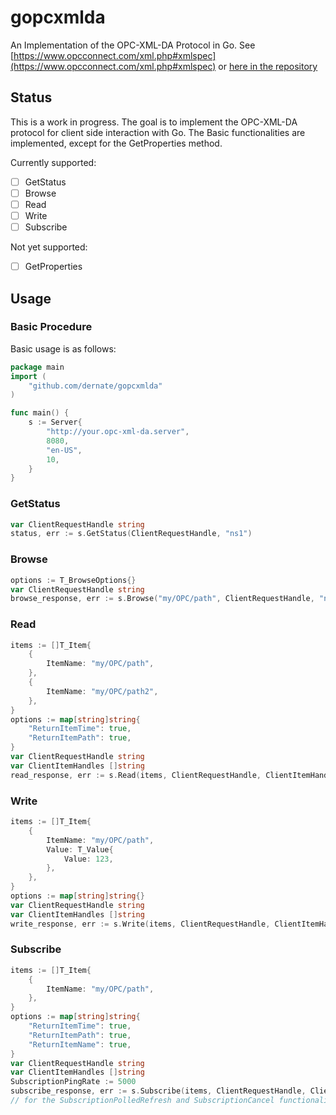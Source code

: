 # gopcxmlda
An Implementation of the OPC-XML-DA Protocol in Go. See [https://www.opcconnect.com/xml.php#xmlspec](https://www.opcconnect.com/xml.php#xmlspec) or [here in the repository](https://github.com/dernate/gopcxmlda/blob/master/docs/OPCDataAccessXMLSpecification.pdf)

## Status
This is a work in progress. The goal is to implement the OPC-XML-DA protocol for client side interaction with Go. The Basic functionalities are implemented, except for the GetProperties method.

Currently supported:
- [ ] GetStatus
- [ ] Browse
- [ ] Read
- [ ] Write
- [ ] Subscribe

Not yet supported:
- [ ] GetProperties

## Usage

### Basic Procedure
Basic usage is as follows:

```go
package main
import (
    "github.com/dernate/gopcxmlda"
)

func main() {
	s := Server{
		"http://your.opc-xml-da.server", 
		8080, 
		"en-US", 
		10,
	}
}
```

### GetStatus
```go
var ClientRequestHandle string
status, err := s.GetStatus(ClientRequestHandle, "ns1")
```

### Browse
```go
options := T_BrowseOptions{}
var ClientRequestHandle string
browse_response, err := s.Browse("my/OPC/path", ClientRequestHandle, "ns1", options)
```

### Read
```go
items := []T_Item{
    {
        ItemName: "my/OPC/path",
    },
    {
        ItemName: "my/OPC/path2",
    },
}
options := map[string]string{
    "ReturnItemTime": true,
	"ReturnItemPath": true,
}
var ClientRequestHandle string
var ClientItemHandles []string
read_response, err := s.Read(items, ClientRequestHandle, ClientItemHandles, "ns1", options)
```

### Write
```go
items := []T_Item{
    {
        ItemName: "my/OPC/path",
        Value: T_Value{
            Value: 123,
        },
    },
}
options := map[string]string{}
var ClientRequestHandle string
var ClientItemHandles []string
write_response, err := s.Write(items, ClientRequestHandle, ClientItemHandles, "ns1", options)
```

### Subscribe
```go
items := []T_Item{
    {
        ItemName: "my/OPC/path",
    },
}
options := map[string]string{
    "ReturnItemTime": true,
    "ReturnItemPath": true,
    "ReturnItemName": true,
}
var ClientRequestHandle string
var ClientItemHandles []string
SubscriptionPingRate := 5000
subscribe_response, err := s.Subscribe(items, ClientRequestHandle, ClientItemHandles, "ns1", true, SubscriptionPingRate, false, options)
// for the SubscriptionPolledRefresh and SubscriptionCancel functionality see client_test.go
```
